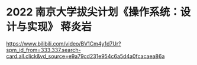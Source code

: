 # 2022 南京大学拔尖计划《操作系统：设计与实现》 蒋炎岩

https://www.bilibili.com/video/BV1Cm4y1d7Ur?spm_id_from=333.337.search-card.all.click&vd_source=e9a79cd231e954c6a5d4a0fcacaea86a